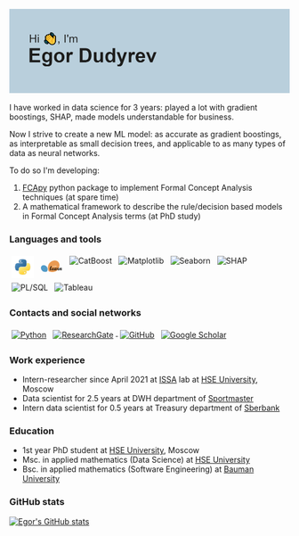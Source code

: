 
![Logo](https://github.com/EgorDudyrev/egordudyrev/blob/main/header.png?raw=true)

I have worked in data science for 3 years: played a lot with gradient boostings, SHAP, made models understandable for business.

Now I strive to create a new ML model: as accurate as gradient boostings, as interpretable as small decision trees, and applicable to as many types of data as neural networks.

To do so I'm developing:
1.  [FCApy](https://github.com/EgorDudyrev/FCApy) python package to implement Formal Concept Analysis techniques (at spare time)
2. A mathematical framework to describe the rule/decision based models in Formal Concept Analysis terms (at PhD study)

### Languages and tools

<p align="left">
<img src="https://raw.githubusercontent.com/github/explore/80688e429a7d4ef2fca1e82350fe8e3517d3494d/topics/python/python.png" alt="Python" height="40" style="vertical-align:top; margin:4px" title="Python">
 <img src="https://raw.githubusercontent.com/github/explore/80688e429a7d4ef2fca1e82350fe8e3517d3494d/topics/scikit-learn/scikit-learn.png" alt="Scikit-learn" height="40" style="vertical-align:top; margin:4px" title="Scikit-learn">
<img src="https://github.com/catboost/catboost/blob/master/logo/catboost.png?raw=true" alt="CatBoost" height="40" style="vertical-align:top; margin:4px" title="CatBoost">
<img src="https://matplotlib.org/_static/logo2.svg" alt="Matplotlib" height="40" style="vertical-align:top; margin:4px" title="Matplotlib">
<img src="https://github.com/mwaskom/seaborn/blob/master/doc/_static/logo-tall-lightbg.svg" alt="Seaborn" height="40" style="vertical-align:top; margin:4px" title="Seaborn">
<img src="https://github.com/slundberg/shap/blob/master/docs/artwork/shap_logo.png" alt="SHAP" height="40" style="vertical-align:top; margin:4px" title="SHAP">
<img src="https://www.oracle.com/a/ocom/img/pl-sql.svg" alt="PL/SQL" height="40" style="vertical-align:top; margin:4px" title="PL/SQL">
<img src="https://avatars.githubusercontent.com/u/828667?s=200&v=4" alt="Tableau" height="40" style="vertical-align:top; margin:4px" title="Tableau">
</p>

### Contacts and social networks
<p align="left">
<a href="mailto:egor.dudyrev@yandex.ru"> <img src="https://cdn.jsdelivr.net/npm/simple-icons@v3/icons/gmail.svg" alt="Python" height="40" style="vertical-align:top; margin:4px" title="Mail"></a> 
 <a href="https://www.researchgate.net/profile/Egor-Dudyrev" target="_blank" rel="noopener noreferrer"> <img src="https://avatars.githubusercontent.com/u/1073651?s=200&v=4" alt="ResearchGate" height="40" style="vertical-align:top; margin:4px" title="ResearchGate"> </a>
 <a href="https://github.com/EgorDudyrev" target="_blank" rel="noopener noreferrer"> <img src="https://github.githubassets.com/images/modules/logos_page/GitHub-Mark.png" alt="GitHub" height="40" style="vertical-align:top; margin:4px" title="GitHub"></a>
 <a href="https://scholar.google.com/citations?user=6Akz9I8AAAAJ&hl=en&oi=ao" target="_blank" rel="noopener noreferrer"> <img src="https://upload.wikimedia.org/wikipedia/commons/thumb/c/c7/Google_Scholar_logo.svg/1024px-Google_Scholar_logo.svg.png" alt="Google Scholar" height="40" style="vertical-align:top; margin:4px" title="Google Scholar"></a>
</p>

### Work experience
- Intern-researcher since April 2021 at [ISSA](https://cs.hse.ru/en/ai/issa/) lab at [HSE University](https://www.hse.ru/en/), Moscow
- Data scientist for 2.5 years at DWH department of [Sportmaster](https://sportmastercorp.com/)
- Intern data scientist for 0.5 years at Treasury department of [Sberbank](https://www.sberbank.com/index)

### Education
- 1st year PhD student at [HSE University](https://www.hse.ru/en/), Moscow
- Msc. in applied mathematics (Data Science) at [HSE University](https://www.hse.ru/en/)
- Bsc. in applied mathematics (Software Engineering) at [Bauman University](https://bmstu.ru/en/)


### GitHub stats

[![Egor's GitHub stats](https://github-readme-stats.vercel.app/api?username=egordudyrev)](https://github.com/anuraghazra/github-readme-stats)

<!--
The readme is created with the help of tutorials by [codeSTACKr](https://github.com/codeSTACKr/codeSTACKr) and [CharalambosIoannou](https://github.com/CharalambosIoannou/CharalambosIoannou)
-->

